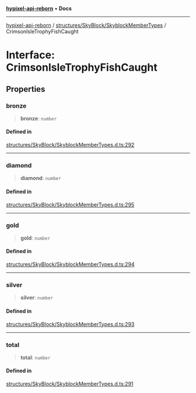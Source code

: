 [**hypixel-api-reborn**](../../../../README.md) • **Docs**

***

[hypixel-api-reborn](../../../../modules.md) / [structures/SkyBlock/SkyblockMemberTypes](../README.md) / CrimsonIsleTrophyFishCaught

# Interface: CrimsonIsleTrophyFishCaught

## Properties

### bronze

> **bronze**: `number`

#### Defined in

[structures/SkyBlock/SkyblockMemberTypes.d.ts:292](https://github.com/Kathund/REBORN-docs-TEST/blob/226e7f6a62bb6bca87ef0828ac84e9098d59f860/src/structures/SkyBlock/SkyblockMemberTypes.d.ts#L292)

***

### diamond

> **diamond**: `number`

#### Defined in

[structures/SkyBlock/SkyblockMemberTypes.d.ts:295](https://github.com/Kathund/REBORN-docs-TEST/blob/226e7f6a62bb6bca87ef0828ac84e9098d59f860/src/structures/SkyBlock/SkyblockMemberTypes.d.ts#L295)

***

### gold

> **gold**: `number`

#### Defined in

[structures/SkyBlock/SkyblockMemberTypes.d.ts:294](https://github.com/Kathund/REBORN-docs-TEST/blob/226e7f6a62bb6bca87ef0828ac84e9098d59f860/src/structures/SkyBlock/SkyblockMemberTypes.d.ts#L294)

***

### silver

> **silver**: `number`

#### Defined in

[structures/SkyBlock/SkyblockMemberTypes.d.ts:293](https://github.com/Kathund/REBORN-docs-TEST/blob/226e7f6a62bb6bca87ef0828ac84e9098d59f860/src/structures/SkyBlock/SkyblockMemberTypes.d.ts#L293)

***

### total

> **total**: `number`

#### Defined in

[structures/SkyBlock/SkyblockMemberTypes.d.ts:291](https://github.com/Kathund/REBORN-docs-TEST/blob/226e7f6a62bb6bca87ef0828ac84e9098d59f860/src/structures/SkyBlock/SkyblockMemberTypes.d.ts#L291)
